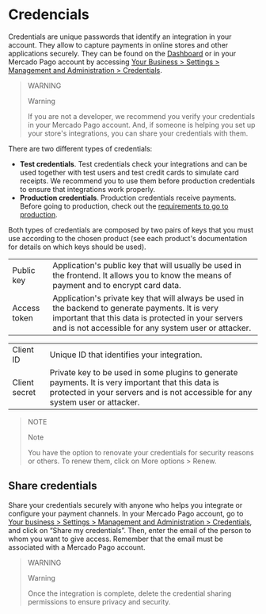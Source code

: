 

# Credencials

Credentials are unique passwords that identify an integration in your account. They allow to capture payments in online stores and other applications securely. They can be found on the [Dashboard](https://www.mercadopago[FAKER][URL][DOMAIN]/developers/en/guides/resources/devpanel) or in your Mercado Pago account by accessing [Your Business > Settings > Management and Administration > Credentials](https://www.mercadopago[FAKER][URL][DOMAIN]/settings/account/credentials).

> WARNING 
> 
> Warning
> 
> If you are not a developer, we recommend you verify your credentials in your Mercado Pago account. And, if someone is helping you set up your store's integrations, you can share your credentials with them.

There are two different types of credentials:

* **Test credentials**. Test credentials check your integrations and can be used together with test users and test credit cards to simulate card receipts. We recommend you to use them before production credentials to ensure that integrations work properly.
* **Production credentials**. Production credentials receive payments. Before going to production, check out the [requirements to go to production](https://www.mercadopago[FAKER][URL][DOMAIN]/developers/en/guides/manage-account/account/go-live-requirements).

Both types of credentials are composed by two pairs of keys that you must use according to the chosen product (see each product's documentation for details on which keys should be used).

<table>
  <tr>
   <td>Public key
   </td>
   <td>Application's public key that will usually be used in the frontend. It allows you to know the means of payment and to encrypt card data.
   </td>
  </tr>
  <tr>
   <td>Access token
   </td>
   <td>Application's private key that will always be used in the backend to generate payments. It is very important that this data is protected in your servers and is not accessible for any system user or attacker.
   </td>
  </tr>
</table>

<table>
  <tr>
   <td>Client ID
   </td>
   <td>Unique ID that identifies your integration.
   </td>
  </tr>
  <tr>
   <td>Client secret
   </td>
   <td>Private key to be used in some plugins to generate payments. It is very important that this data is protected in your servers and is not accessible for any system user or attacker.
   </td>
  </tr>
</table>

> NOTE
> 
> Note
>
>You have the option to renovate your credentials for security reasons or others. To renew them, click on More options > Renew.


## Share credentials

Share your credentials securely with anyone who helps you integrate or configure your payment channels. In your Mercado Pago account, go to [Your business > Settings > Management and Administration > Credentials](https://www.mercadopago[FAKER][URL][DOMAIN]/settings/account/credentials), and click on “Share my credentials”. Then, enter the email of the person to whom you want to give access. Remember that the email must be associated with a Mercado Pago account. 


> WARNING 
> 
> Warning
>
>Once the integration is complete, delete the credential sharing permissions to ensure privacy and security.
